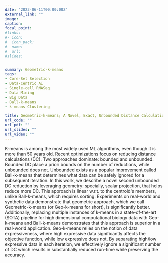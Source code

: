 ```yaml
---
date: "2023-06-11T00:00:00Z"
external_link: ""
image:
caption: 
focal_point: 
#links:
#- icon: 
#  icon_pack: 
#  name: 
#  url: 
#slides: 


summary: Geometric-k-means
tags:
- Core-Set Selection
- Data-Centric AI
- Single-cell RNASeq
- Data Mining			
- Big Data
- Ball-k-means
- k-means Clustering

title: Geometric-k-means; A Novel, Exact, Unbounded Distance Calculation Reducing k-means
url_code: ""
url_pdf: ""
url_slides: ""
url_video: ""
---
```

K-means is among the most widely used ML algorithms, even though it is more than 50 years old. Recent optimizations focus on reducing distance calculations (DC). Two approaches dominate: bounded and unbounded. Bounded DC place a priori bounds on the number of reductions, while unbounded does not. Unbounded exists as a popular improvement called Ball-k-means that determines what data can be safely ignored for a subsequent iteration. In this work, we describe a novel second unbounded DC reduction by leveraging geometry: specially, scalar projection, that helps reduce more DC. This approach is linear w.r.t. to the centroid's members, unlike Ball-k-means, which requires sorting. Experiments on real-world and synthetic data demonstrate that geometric approach, which we call Geometric-k-means (or Geo-k-means for short), is significantly better. Additionally, replacing multiple instances of k-means in a state-of-the-art (SOTA) pipeline for high dimensional computational biology data with Geo-k-means and Ball-k-means demonstrates that this approach is superior in a real-world application. Geo-k-means relies on the notion of data expressiveness, where high expressive data significantly affects the objective function, while low expressive does not. By separating high/low expressive data in each iteration, we effectively ignore a significant number of DC which results in substantially reduced run-time while preserving the accuracy.